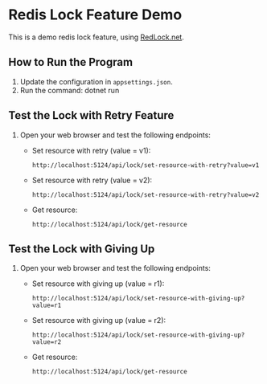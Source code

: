# Redis Lock Feature Demo

This is a demo redis lock feature, using [RedLock.net](https://github.com/redlock/redlock.net).

## How to Run the Program

1. Update the configuration in `appsettings.json`.
2. Run the command: dotnet run

## Test the Lock with Retry Feature

1. Open your web browser and test the following endpoints:

   - Set resource with retry (value = v1):
     ```
     http://localhost:5124/api/lock/set-resource-with-retry?value=v1
     ```
   - Set resource with retry (value = v2):
     ```
     http://localhost:5124/api/lock/set-resource-with-retry?value=v2
     ```
   - Get resource:
     ```
     http://localhost:5124/api/lock/get-resource
     ```

## Test the Lock with Giving Up

1. Open your web browser and test the following endpoints:

   - Set resource with giving up (value = r1):
     ```
     http://localhost:5124/api/lock/set-resource-with-giving-up?value=r1
     ```
   - Set resource with giving up (value = r2):
     ```
     http://localhost:5124/api/lock/set-resource-with-giving-up?value=r2
     ```
   - Get resource:
     ```
     http://localhost:5124/api/lock/get-resource
     ```